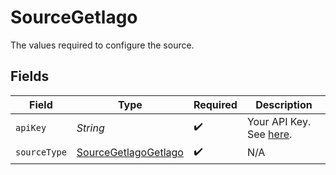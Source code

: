 # SourceGetlago

The values required to configure the source.


## Fields

| Field                                                                        | Type                                                                         | Required                                                                     | Description                                                                  |
| ---------------------------------------------------------------------------- | ---------------------------------------------------------------------------- | ---------------------------------------------------------------------------- | ---------------------------------------------------------------------------- |
| `apiKey`                                                                     | *String*                                                                     | :heavy_check_mark:                                                           | Your API Key. See <a href="https://doc.getlago.com/docs/api/intro">here</a>. |
| `sourceType`                                                                 | [SourceGetlagoGetlago](../../models/shared/SourceGetlagoGetlago.md)          | :heavy_check_mark:                                                           | N/A                                                                          |